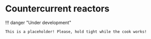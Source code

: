 # Countercurrent reactors

!!! danger "Under development"

    This is a placeholder! Please, hold tight while the cook works!
